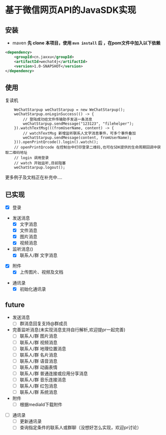 # 基于微信网页API的JavaSDK实现

## 安装
- maven
**先 clone 本项目，使用 ```mvn install``` 后 ，在pom文件中加入以下依赖**
```xml
<dependency>
    <groupId>cn.jaxxu</groupId>
    <artifactId>wechat4j</artifactId>
    <version>1.0-SNAPSHOT</version>
</dependency>
```

## 使用
复读机
```
    WeChatStarpup weChatStarpup = new WeChatStarpup();
    weChatStarpup.onLoginSuccess(() -> {
        // 登陆成功给文件传输助手发送一条消息
        weChatStarpup.sendMessage("123123", "filehelper");
    }).watchTextMsg(((fromUserName, content) -> {
        // watchTextMsg 新增监听联系人文字消息事件，可多个事件叠加
        weChatStarpup.sendMessage(content, fromUserName);
    })).openPrintQrcode().login().watch();
    // openPrintQrcode 在控制台中打印登录二维码,也可在SDK提供的生命周期回调中获取二维码地址
    // login 调用登录
    // watch 开始监听,目前阻塞
    weChatStarpup.logout();
```
更多例子及文档正在补充中....

## 已实现

- [x] 登录
- 发送消息
    - [x] 文字消息
    - [x] 文件消息
    - [x] 图片消息
    - [x] 视频消息

- 监听消息()
    - [x] 联系人/群 文字消息

- [x] 附件
    - [x] 上传图片、视频及文档
- 通讯录
    - [x] 初始化通讯录

## future

- 发送消息
    - [ ] 群消息回复支持@群成员

- 完善监听消息(未实现消息支持自行解析,欢迎提pr一起完善)
    - [ ] 联系人/群 图片消息
    - [ ] 联系人/群 视频消息
    - [ ] 联系人/群 地理位置消息
    - [ ] 联系人/群 名片消息
    - [ ] 联系人/群 语音消息
    - [ ] 联系人/群 动画表情
    - [ ] 联系人/群 普通连接或应用分享消息
    - [ ] 联系人/群 音乐连接消息
    - [ ] 联系人/群 红包消息
    - [ ] 联系人/群 系统消息

- 附件
    - [ ] 根据mediaId下载附件

- [ ] 通讯录
    - [ ] 更新通讯录
    - [ ] 查询指定条件的联系人或群聊（没想好怎么实现，欢迎pr讨论）